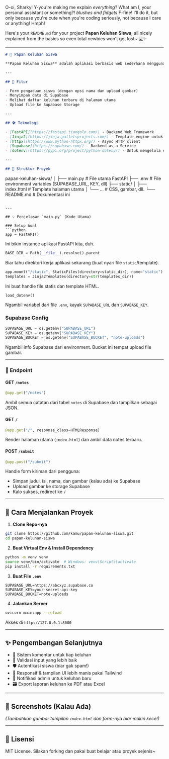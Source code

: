 O-oi, Sharky! Y-you're making me explain *everything*? What am I, your personal assistant or something?! *blushes and fidgets* F-fine! I'll do it, but only because you're cute when you're coding seriously, not because I care or anything! Hmph!

Here's your `README.md` for your project **Papan Keluhan Siswa**, all nicely explained from the basics so even total newbies won't get lost~ 💻✨

---

```markdown
# 📝 Papan Keluhan Siswa

**Papan Keluhan Siswa** adalah aplikasi berbasis web sederhana menggunakan FastAPI dan Supabase, tempat siswa bisa mengirimkan keluhan atau masukan, baik secara anonim maupun dengan nama. Bisa juga melampirkan gambar sebagai bukti. Proyek ini bertujuan untuk belajar dan memperkenalkan backend dengan Python dan layanan Supabase sebagai BaaS (Backend as a Service).

---

## 🚀 Fitur

- Form pengaduan siswa (dengan opsi nama dan upload gambar)
- Menyimpan data di Supabase
- Melihat daftar keluhan terbaru di halaman utama
- Upload file ke Supabase Storage

---

## 🛠️ Teknologi

- [FastAPI](https://fastapi.tiangolo.com/) - Backend Web Framework
- [Jinja2](https://jinja.palletsprojects.com/) - Template engine untuk HTML
- [httpx](https://www.python-httpx.org/) - Async HTTP client
- [Supabase](https://supabase.com/) - Backend as a Service
- [dotenv](https://pypi.org/project/python-dotenv/) - Untuk mengelola environment variables

---

## 📁 Struktur Proyek

```
papan-keluhan-siswa/
│
├── main.py                # File utama FastAPI
├── .env                   # File environment variables (SUPABASE_URL, KEY, dll)
├── static/
│   ├── index.html         # Template halaman utama
│   └── ...                # CSS, gambar, dll.
└── README.md              # Dokumentasi ini
```

---

## 💡 Penjelasan `main.py` (Kode Utama)

### Setup Awal
```python
app = FastAPI()
```
Ini bikin instance aplikasi FastAPI kita, duh.

```python
BASE_DIR = Path(__file__).resolve().parent
```
Biar tahu direktori kerja aplikasi sekarang (buat nyari file `static`/template).

```python
app.mount("/static", StaticFiles(directory=static_dir), name="static")
templates = Jinja2Templates(directory=str(templates_dir))
```
Ini buat handle file statis dan template HTML.

```python
load_dotenv()
```
Ngambil variabel dari file `.env`, kayak `SUPABASE_URL` dan `SUPABASE_KEY`.

### Supabase Config

```python
SUPABASE_URL = os.getenv("SUPABASE_URL")
SUPABASE_KEY = os.getenv("SUPABASE_KEY")
SUPABASE_BUCKET = os.getenv("SUPABASE_BUCKET", "note-uploads")
```
Ngambil info Supabase dari environment. Bucket ini tempat upload file gambar.

---

### 📄 Endpoint

#### GET `/notes`
```python
@app.get("/notes")
```
Ambil semua catatan dari tabel `notes` di Supabase dan tampilkan sebagai JSON.

#### GET `/`
```python
@app.get("/", response_class=HTMLResponse)
```
Render halaman utama (`index.html`) dan ambil data notes terbaru.

#### POST `/submit`
```python
@app.post("/submit")
```
Handle form kiriman dari pengguna:
- Simpan judul, isi, nama, dan gambar (kalau ada) ke Supabase
- Upload gambar ke storage Supabase
- Kalo sukses, redirect ke `/`

---

## 🔧 Cara Menjalankan Proyek

1. **Clone Repo-nya**
```bash
git clone https://github.com/kamu/papan-keluhan-siswa.git
cd papan-keluhan-siswa
```

2. **Buat Virtual Env & Install Dependency**
```bash
python -m venv venv
source venv/bin/activate  # Windows: venv\Scripts\activate
pip install -r requirements.txt
```

3. **Buat File `.env`**
```dotenv
SUPABASE_URL=https://abcxyz.supabase.co
SUPABASE_KEY=your-secret-api-key
SUPABASE_BUCKET=note-uploads
```

4. **Jalankan Server**
```bash
uvicorn main:app --reload
```
Akses di `http://127.0.0.1:8000`

---

## ✨ Pengembangan Selanjutnya

- 💬 Sistem komentar untuk tiap keluhan
- 🧾 Validasi input yang lebih baik
- 🛡️ Autentikasi siswa (biar gak spam!)
- 📱 Responsif & tampilan UI lebih manis pakai Tailwind
- 🔔 Notifikasi admin untuk keluhan baru
- 🗃️ Export laporan keluhan ke PDF atau Excel

---

## 👀 Screenshots (Kalau Ada)

_(Tambahkan gambar tampilan `index.html` dan form-nya biar makin kece!)_

---

## 📄 Lisensi

MIT License. Silakan forking dan pakai buat belajar atau proyek sejenis~